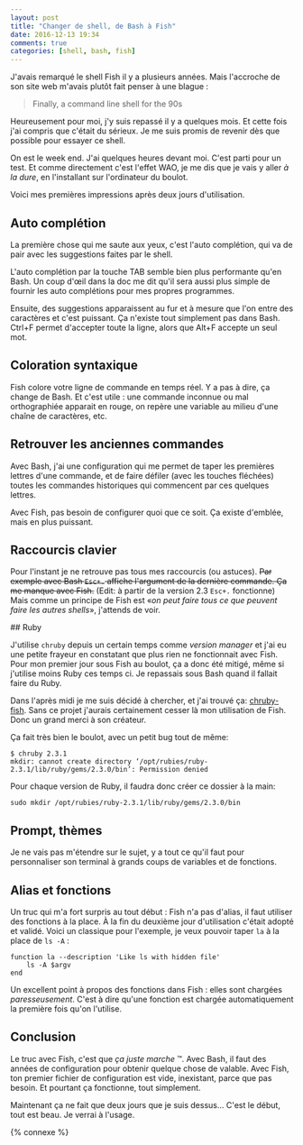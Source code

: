 ```yaml
---
layout: post
title: "Changer de shell, de Bash à Fish"
date: 2016-12-13 19:34
comments: true
categories: [shell, bash, fish]
---
```


J'avais remarqué le shell Fish il y a plusieurs années. Mais l'accroche de son
site web m'avais plutôt fait penser à une blague :

> Finally, a command line shell for the 90s

Heureusement pour moi, j'y suis repassé il y a quelques mois. Et cette fois
j'ai compris que c'était du sérieux. Je me suis promis de revenir dès que
possible pour essayer ce shell.

On est le week end. J'ai quelques heures devant moi. C'est parti pour
un test. Et comme directement c'est l'effet WAO, je me dis que je
vais y aller *à la dure*, en l'installant sur l'ordinateur du boulot.

Voici mes premières impressions après deux jours d'utilisation.

<!-- more -->

## Auto complétion

La première chose qui me saute aux yeux, c'est l'auto complétion, qui va de pair
avec les suggestions faites par le shell.

L'auto complétion par la touche TAB semble bien plus performante qu'en Bash. Un
coup d'œil dans la doc me dit qu'il sera aussi plus simple de fournir les
auto complétions pour mes propres programmes.

Ensuite, des suggestions apparaissent au fur et à mesure que l'on entre des
caractères et c'est puissant. Ça n'existe tout simplement pas dans Bash. Ctrl+F
permet d'accepter toute la ligne, alors que Alt+F accepte un seul mot.

## Coloration syntaxique

Fish colore votre ligne de commande en temps réel. Y a pas à dire, ça change de
Bash. Et c'est utile : une commande inconnue ou mal orthographiée apparait en
rouge, on repère une variable au milieu d'une chaîne de caractères, etc.

## Retrouver les anciennes commandes

Avec Bash, j'ai une configuration qui me permet de taper les premières lettres
d'une commande, et de faire défiler (avec les touches fléchées) toutes les
commandes historiques qui commencent par ces quelques lettres.

Avec Fish, pas besoin de configurer quoi que ce soit. Ça existe d'emblée, mais
en plus puissant.

## Raccourcis clavier

Pour l'instant je ne retrouve pas tous mes raccourcis (ou astuces).
<del>Par exemple avec Bash `Esc+.` affiche l'argument de la dernière commande. Ça
me manque avec Fish.</del> (Edit: à partir de la version 2.3 `Esc+.` fonctionne)
Mais comme un principe de Fish est «*on peut faire tous ce que peuvent faire
les autres shells*», j'attends de voir.

## Ruby

J'utilise `chruby` depuis un certain temps comme *version manager* et j'ai eu
une petite frayeur en constatant que plus rien ne fonctionnait avec Fish.
Pour mon premier jour sous Fish au boulot, ça a donc été mitigé, même si j'utilise
moins Ruby ces temps ci. Je repassais sous Bash quand il fallait faire du Ruby.

Dans l'après midi je me suis décidé à chercher, et j'ai trouvé ça:
[chruby-fish](https://github.com/JeanMertz/chruby-fish). Sans ce projet j'aurais
certainement cesser là mon utilisation de Fish. Donc un grand merci à son
créateur.

Ça fait très bien le boulot, avec un petit bug tout de même:

```
$ chruby 2.3.1
mkdir: cannot create directory ‘/opt/rubies/ruby-2.3.1/lib/ruby/gems/2.3.0/bin’: Permission denied
```

Pour chaque version de Ruby, il faudra donc créer ce dossier à la main:

    sudo mkdir /opt/rubies/ruby-2.3.1/lib/ruby/gems/2.3.0/bin

## Prompt, thèmes

Je ne vais pas m'étendre sur le sujet, y a tout ce qu'il faut pour
personnaliser son terminal à grands coups de variables et de fonctions.

## Alias et fonctions

Un truc qui m'a fort surpris au tout début : Fish n'a pas d'alias, il faut
utiliser des fonctions à la place. À la fin du deuxième jour d'utilisation
c'était adopté et validé. Voici un classique pour l'exemple, je veux pouvoir
taper `la` à la place de `ls -A` :

```
function la --description 'Like ls with hidden file'
    ls -A $argv
end
```

Un excellent point à propos des fonctions dans Fish : elles sont chargées
*paresseusement*. C'est à dire qu'une fonction est chargée automatiquement la
première fois qu'on l'utilise.

## Conclusion

Le truc avec Fish, c'est que *ça juste marche* &trade;. Avec Bash, il faut des
années de configuration pour obtenir quelque chose de valable. Avec Fish, ton
premier fichier de configuration est vide, inexistant, parce que pas besoin. Et
pourtant ça fonctionne, tout simplement.

Maintenant ça ne fait que deux jours que je suis dessus… C'est le début, tout
est beau. Je verrai à l'usage.

{% connexe %}
